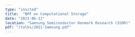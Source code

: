 ```yaml
---
type: "invited"
title:  "BPF on Computational Storage"
date: "2021-06-11"
location: "Samsung Semiconductor Denmark Research (SSDR)"
pdf: "/talks/2021-Samsung.pdf"
---
```

